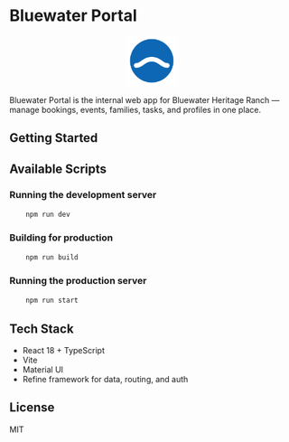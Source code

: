 # Bluewater Portal

<p align="center">
  <img src="public/bluewater-logo.svg" alt="Bluewater Portal" width="88" />
</p>

Bluewater Portal is the internal web app for Bluewater Heritage Ranch — manage bookings, events, families, tasks, and profiles in one place.

## Getting Started

## Available Scripts

### Running the development server

```bash
    npm run dev
```

### Building for production

```bash
    npm run build
```

### Running the production server

```bash
    npm run start
```

## Tech Stack

- React 18 + TypeScript
- Vite
- Material UI
- Refine framework for data, routing, and auth

## License

MIT
